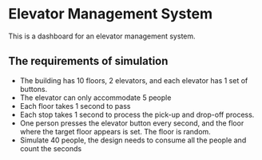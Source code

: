 # Elevator Management System

This is a dashboard for an elevator management system.

## The requirements of simulation

- The building has 10 floors, 2 elevators, and each elevator has 1 set of buttons.
- The elevator can only accommodate 5 people
- Each floor takes 1 second to pass
- Each stop takes 1 second to process the pick-up and drop-off process.
- One person presses the elevator button every second, and the floor where the target floor appears is set. The floor is random.
- Simulate 40 people, the design needs to consume all the people and count the seconds